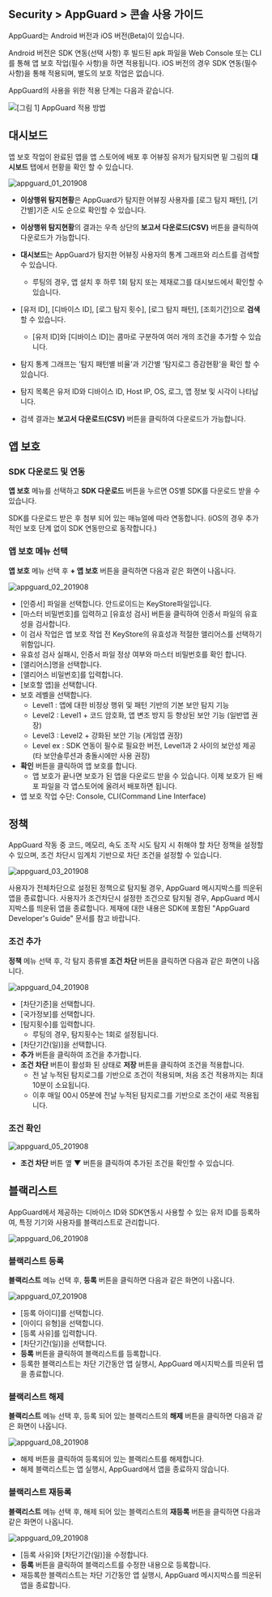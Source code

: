 ## Security > AppGuard > 콘솔 사용 가이드

AppGuard는 Android 버전과 iOS 버전(Beta)이 있습니다.

Android 버전은 SDK 연동(선택 사항) 후 빌드된 apk 파일을 Web Console 또는 CLI를 통해 앱 보호 작업(필수 사항)을 하면 적용됩니다.
iOS 버전의 경우 SDK 연동(필수 사항)을 통해 적용되며, 별도의 보호 작업은 없습니다.

AppGuard의 사용을 위한 적용 단계는 다음과 같습니다.

![[그림 1] AppGuard 적용 방법](http://static.toastoven.net/prod_appguard/figure1.png)

## 대시보드

앱 보호 작업이 완료된 앱을 앱 스토어에 배포 후 어뷰징 유저가 탐지되면 밑 그림의 **대시보드** 탭에서 현황을 확인 할 수 있습니다.

![appguard_01_201908](https://static.toastoven.net/prod_appguard/appguard_01_201908.png)

- **이상행위 탐지현황**은 AppGuard가 탐지한 어뷰징 사용자를 [로그 탐지 패턴], [기간별]기준 시도 순으로 확인할 수 있습니다.
- **이상행위 탐지현황**의 결과는 우측 상단의 **보고서 다운로드(CSV)** 버튼을 클릭하여 다운로드가 가능합니다.

- **대시보드**는 AppGuard가 탐지한 어뷰징 사용자의 통계 그래프와 리스트를 검색할 수 있습니다.
    - 루팅의 경우, 앱 설치 후 하루 1회 탐지 또는 제재로그를 대시보드에서 확인할 수 있습니다.
- [유저 ID], [디바이스 ID], [로그 탐지 횟수], [로그 탐지 패턴], [조회기간]으로 **검색**할 수 있습니다.
    - [유저 ID]와 [디바이스 ID]는 콤마로 구분하여 여러 개의 조건을 추가할 수 있습니다.
- 탐지 통계 그래프는 '탐지 패턴별 비율'과 기간별 '탐지로그 증감현황'을 확인 할 수 있습니다.
- 탐지 목록은 유저 ID와 디바이스 ID, Host IP, OS, 로그, 앱 정보 및 시각이 나타납니다.
- 검색 결과는 **보고서 다운로드(CSV)** 버튼을 클릭하여 다운로드가 가능합니다.

## 앱 보호

### SDK 다운로드 및 연동

**앱 보호** 메뉴를 선택하고 **SDK 다운로드** 버튼을 누르면 OS별 SDK를 다운로드 받을 수 있습니다.

SDK를 다운로드 받은 후 첨부 되어 있는 매뉴얼에 따라 연동합니다.
(iOS의 경우 추가적인 보호 단계 없이 SDK 연동만으로 동작합니다.)

### 앱 보호 메뉴 선택

**앱 보호** 메뉴 선택 후 **+ 앱 보호** 버튼을 클릭하면 다음과 같은 화면이 나옵니다.

![appguard_02_201908](https://static.toastoven.net/prod_appguard/appguard_02_201908.png)

* [인증서] 파일을 선택합니다. 안드로이드는 KeyStore파일입니다.
* [마스터 비밀번호]를 입력하고 [유효성 검사] 버튼을 클릭하여 인증서 파일의 유효성을 검사합니다.
* 이 검사 작업은 앱 보호 작업 전 KeyStore의 유효성과 적절한 앨리어스를 선택하기 위함입니다.
* 유효성 검사 실패시, 인증서 파일 정상 여부와 마스터 비밀번호를 확인 합니다.
* [앨리어스]명을 선택합니다.
* [앨리어스 비밀번호]를 입력합니다.
* [보호할 앱]을 선택합니다.
* 보호 레벨을 선택합니다.
    - Level1 : 앱에 대한 비정상 행위 및 패턴 기반의 기본 보안 탐지 기능
    - Level2 : Level1 + 코드 암호화, 앱 변조 방지 등 향상된 보안 기능 (일반앱 권장)
    - Level3 : Level2 + 강화된 보안 기능 (게임앱 권장)
    - Level ex : SDK 연동이 필수로 필요한 버전, Level1과 2 사이의 보안성 제공 (타 보안솔루션과 충돌시에만 사용 권장)
* **확인** 버튼을 클릭하여 앱 보호를 합니다.
    - 앱 보호가 끝나면 보호가 된 앱을 다운로드 받을 수 있습니다. 이제 보호가 된 배포 파일을 각 앱스토어에 올려서 배포하면 됩니다.
* 앱 보호 작업 수단: Console, CLI(Command Line Interface)

## 정책

AppGuard 작동 중 코드, 메모리, 속도 조작 시도 탐지 시 취해야 할 차단 정책을 설정할 수 있으며, 조건 차단시 임계치 기반으로 차단 조건을 설정할 수 있습니다.

![appguard_03_201908](https://static.toastoven.net/prod_appguard/appguard_03_201908.png)

사용자가 전체차단으로 설정된 정책으로 탐지될 경우, AppGuard 메시지박스를 띄운뒤 앱을 종료합니다.
사용자가 조건차단시 설정한 조건으로 탐지될 경우, AppGuard 메시지박스를 띄운뒤 앱을 종료합니다.
제재에 대한 내용은 SDK에 포함된 "AppGuard Developer's Guide" 문서를 참고 바랍니다.

### 조건 추가

**정책** 메뉴 선택 후, 각 탐지 종류별 **조건 차단** 버튼을 클릭하면 다음과 같은 화면이 나옵니다.

![appguard_04_201908](https://static.toastoven.net/prod_appguard/appguard_04_201908.png)

* [차단기준]을 선택합니다.
* [국가정보]를 선택합니다.
* [탐지횟수]를 입력합니다.
    - 루팅의 경우, 탐지횟수는 1회로 설정됩니다.
* [차단기간(일)]을 선택합니다.
* **추가** 버튼을 클릭하여 조건을 추가합니다.
* **조건 차단** 버튼이 활성화 된 상태로 **저장** 버튼을 클릭하여 조건을 적용합니다.
    - 전 날 누적된 탐지로그를 기반으로 조건이 적용되며, 처음 조건 적용까지는 최대 10분이 소요됩니다.
    - 이후 매일 00시 05분에 전날 누적된 탐지로그를 기반으로 조건이 새로 적용됩니다.

### 조건 확인

![appguard_05_201908](https://static.toastoven.net/prod_appguard/appguard_05_201908.png)

* **조건 차단** 버튼 옆 **▼** 버튼을 클릭하여 추가된 조건을 확인할 수 있습니다.

## 블랙리스트

AppGuard에서 제공하는 디바이스 ID와 SDK연동시 사용할 수 있는 유저 ID를 등록하여, 특정 기기와 사용자를 블랙리스트로 관리합니다.

![appguard_06_201908](https://static.toastoven.net/prod_appguard/appguard_06_201908.png)

### 블랙리스트 등록

**블랙리스트** 메뉴 선택 후, **등록** 버튼을 클릭하면 다음과 같은 화면이 나옵니다.

![appguard_07_201908](https://static.toastoven.net/prod_appguard/appguard_07_201908.png)

* [등록 아이디]를 선택합니다.
* [아이디 유형]을 선택합니다.
* [등록 사유]를 입력합니다.
* [차단기간(일)]을 선택합니다.
* **등록** 버튼을 클릭하여 블랙리스트를 등록합니다.
* 등록한 블랙리스트는 차단 기간동안 앱 실행시, AppGuard 메시지박스를 띄운뒤 앱을 종료합니다.

### 블랙리스트 해제

**블랙리스트** 메뉴 선택 후, 등록 되어 있는 블랙리스트의 **해제** 버튼을 클릭하면 다음과 같은 화면이 나옵니다.

![appguard_08_201908](https://static.toastoven.net/prod_appguard/appguard_08_201908.png)

* 해제 버튼을 클릭하여 등록되어 있는 블랙리스트를 해제합니다.
* 해제 블랙리스트는 앱 실행시, AppGuard에서 앱을 종료하지 않습니다.

### 블랙리스트 재등록

**블랙리스트** 메뉴 선택 후, 해제 되어 있는 블랙리스트의 **재등록** 버튼을 클릭하면 다음과 같은 화면이 나옵니다.

![appguard_09_201908](https://static.toastoven.net/prod_appguard/appguard_09_201908.png)

* [등록 사유]와 [차단기간(일)]을 수정합니다.
* **등록** 버튼을 클릭하여 블랙리스트를 수정한 내용으로 등록합니다.
* 재등록한 블랙리스트는 차단 기간동안 앱 실행시, AppGuard 메시지박스를 띄운뒤 앱을 종료합니다.

